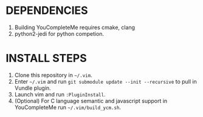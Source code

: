 # DEPENDENCIES #
1. Building YouCompleteMe requires cmake, clang
2. python2-jedi for python competion.

# INSTALL STEPS #
1. Clone this repository in `~/.vim`.
2. Enter `~/.vim` and run `git submodule update --init --recursive` to pull in Vundle plugin.
3. Launch vim and run `:PluginInstall`.
4. (Optional) For C language semantic and javascript support in YouCompleteMe run `~/.vim/build_ycm.sh`.
